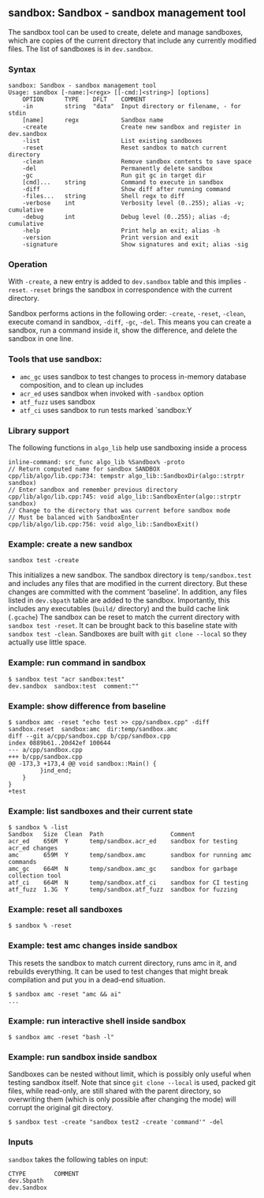 ## sandbox: Sandbox - sandbox management tool

The sandbox tool can be used to create, delete and manage sandboxes, which are copies of
the current directory that include any currently modified files.
The list of sandboxes is in `dev.sandbox`.

### Syntax

```
sandbox: Sandbox - sandbox management tool
Usage: sandbox [-name:]<regx> [[-cmd:]<string>] [options]
    OPTION      TYPE    DFLT    COMMENT
    -in         string  "data"  Input directory or filename, - for stdin
    [name]      regx            Sandbox name
    -create                     Create new sandbox and register in dev.sandbox
    -list                       List existing sandboxes
    -reset                      Reset sandbox to match current directory
    -clean                      Remove sandbox contents to save space
    -del                        Permanently delete sandbox
    -gc                         Run git gc in target dir
    [cmd]...    string          Command to execute in sandbox
    -diff                       Show diff after running command
    -files...   string          Shell regx to diff
    -verbose    int             Verbosity level (0..255); alias -v; cumulative
    -debug      int             Debug level (0..255); alias -d; cumulative
    -help                       Print help an exit; alias -h
    -version                    Print version and exit
    -signature                  Show signatures and exit; alias -sig

```

### Operation

With `-create`, a new entry is added to `dev.sandbox` table and this implies `-reset`.
`-reset` brings the sandbox in correspondence with the current directory.

Sandbox performs actions in the following order: `-create`, `-reset`, `-clean`,
execute comand in sandbox, `-diff`, `-gc`, `-del`. This means you can create a sandbox, run a command
inside it, show the difference, and delete the sandbox in one line.

### Tools that use sandbox:

* `amc_gc` uses sandbox to test changes to process in-memory database composition, and to clean up
includes
* `acr_ed` uses sandbox when invoked with `-sandbox` option
* `atf_fuzz` uses sandbox
* `atf_ci` uses sandbox to run tests marked `sandbox:Y

### Library support

The following functions in `algo_lib` help use sandboxing inside a process

```
inline-command: src_func algo_lib %Sandbox% -proto
// Return computed name for sandbox SANDBOX
cpp/lib/algo/lib.cpp:734: tempstr algo_lib::SandboxDir(algo::strptr sandbox) 
// Enter sandbox and remember previous directory
cpp/lib/algo/lib.cpp:745: void algo_lib::SandboxEnter(algo::strptr sandbox) 
// Change to the directory that was current before sandbox mode
// Must be balanced with SandboxEnter
cpp/lib/algo/lib.cpp:756: void algo_lib::SandboxExit() 
```

### Example: create a new sandbox

```
sandbox test -create
```

This initializes a new sandbox. The sandbox directory is `temp/sandbox.test`
and includes any files that are modified in the current directory. But these changes
are committed with the comment 'baseline'. In addition, any files listed in `dev.sbpath` table
are added to the sandbox. Importantly, this includes any executables (`build/` directory)
and the build cache link (`.gcache`)
The sandbox can be reset to match the current directory with `sandbox test -reset`.
It can be brought back to this baseline state with `sandbox test -clean`.
Sandboxes are built with `git clone --local` so they actually use little space.

### Example: run command in sandbox

```
$ sandbox test "acr sandbox:test"
dev.sandbox  sandbox:test  comment:""
```

### Example: show difference from baseline

```
$ sandbox amc -reset "echo test >> cpp/sandbox.cpp" -diff
sandbox.reset  sandbox:amc  dir:temp/sandbox.amc
diff --git a/cpp/sandbox.cpp b/cpp/sandbox.cpp
index 0889b61..20d42ef 100644
--- a/cpp/sandbox.cpp
+++ b/cpp/sandbox.cpp
@@ -173,3 +173,4 @@ void sandbox::Main() {
         }ind_end;
    }
}
+test
```

### Example: list sandboxes and their current state

```
$ sandbox % -list
Sandbox   Size  Clean  Path                   Comment
acr_ed    656M  Y      temp/sandbox.acr_ed    sandbox for testing acr_ed changes
amc       659M  Y      temp/sandbox.amc       sandbox for running amc commands
amc_gc    664M  N      temp/sandbox.amc_gc    sandbox for garbage collection tool
atf_ci    664M  N      temp/sandbox.atf_ci    sandbox for CI testing
atf_fuzz  1.3G  Y      temp/sandbox.atf_fuzz  sandbox for fuzzing
```

### Example: reset all sandboxes

```
$ sandbox % -reset
```

### Example: test amc changes inside sandbox

This resets the sandbox to match current directory, runs amc in it, and rebuilds everything.
It can be used to test changes that might break compilation and put you in a dead-end situation.

```
$ sandbox amc -reset "amc && ai"
...
```

### Example: run interactive shell inside sandbox

```
$ sandbox amc -reset "bash -l"
```

### Example: run sandbox inside sandbox

Sandboxes can be nested without limit, which is possibly only useful when testing sandbox itself.
Note that since `git clone --local` is used, packed git files, while read-only, are still
shared with the parent directory, so overwriting them (which is only possible after changing
the mode) will corrupt the original git directory.

```
$ sandbox test -create "sandbox test2 -create 'command'" -del
```

### Inputs

`sandbox` takes the following tables on input:
```
CTYPE        COMMENT
dev.Sbpath
dev.Sandbox
```

